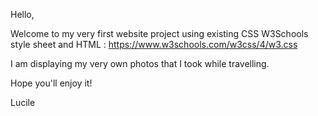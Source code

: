 Hello,

Welcome to my very first website project using existing CSS W3Schools style sheet and HTML : https://www.w3schools.com/w3css/4/w3.css

I am displaying my very own photos that I took while travelling.

Hope you'll enjoy it!

Lucile
